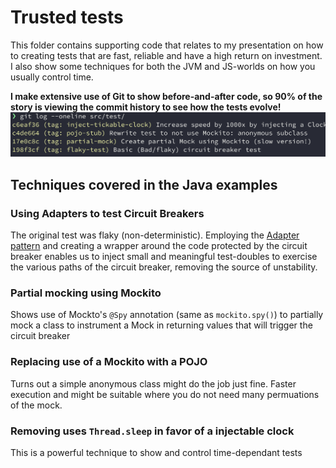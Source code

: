 # Trusted tests

This folder contains supporting code that relates to my presentation on how to creating tests that are fast, reliable and have a high return on investment. I also show some techniques for both the JVM and JS-worlds on how you usually control time.

**I make extensive use of Git to show before-and-after code, so 90% of the story is viewing the commit history to see how the tests evolve!**
![git-log-incremental.png](.assets/git-log-incremental.png)

## Techniques covered in the Java examples

### Using Adapters to test Circuit Breakers
The original test was flaky (non-deterministic). Employing the [Adapter pattern](https://refactoring.guru/design-patterns/adapter) and creating a wrapper around the code protected by the circuit breaker enables us to inject small and meaningful test-doubles to exercise the various paths of the circuit breaker, removing the source of unstability.

### Partial mocking using Mockito
Shows use of Mockto's `@Spy` annotation (same as `mockito.spy()`) to partially mock a class to instrument a Mock in returning values that will trigger the circuit breaker

### Replacing use of a Mockito with a POJO
Turns out a simple anonymous class might do the job just fine. Faster execution and might be suitable where you do not need many permuations of the mock.

### Removing uses `Thread.sleep` in favor of a injectable clock
This is a powerful technique to show and control time-dependant tests
